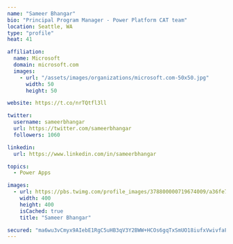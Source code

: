 ```yaml
---
name: "Sameer Bhangar"
bio: "Principal Program Manager - Power Platform CAT team"
location: Seattle, WA
type: "profile"
heat: 41

affiliation:
  name: Microsoft
  domain: microsoft.com
  images:
    - url: "/assets/images/organizations/microsoft.com-50x50.jpg"
      width: 50
      height: 50

website: https://t.co/nrTQtfl3ll

twitter:
  username: sameerbhangar
  url: https://twitter.com/sameerbhangar
  followers: 1060

linkedin:
  url: https://www.linkedin.com/in/sameerbhangar

topics:
  - Power Apps

images:
  - url: https://pbs.twimg.com/profile_images/378800000719674009/a36fe7ddfab1778b76e5793772e43798_400x400.jpeg
    width: 400
    height: 400
    isCached: true
    title: "Sameer Bhangar"

secured: "ma6wu3vCmyx9AIebE1RgC5uHB3qV3Y2BWW+HCOs6gqTxSmUO18iufxVwivfaFvYyzVxB9WtBoOaHdOu6+sihZcoYHDVyfSjDTcGh91YKj1gXknDs6d9CEMNTwm9gtrS7HRfnEGYcmxyQt6g+PKf5uHu1ArzBn7Xx89dHvOZTJv8nr9Wa4cK6UJavbWOw0AiCNpNidcqLngx3KqnzDsKou5nnaCLXQap+5RT9dFlMehsuWF2DnwqNRx2/uaM8Qa/xHBMzTvd5ltQW+nYMdnysK18+oE/RhZEtHAtQzzy0yktMm0tT+NigA3Uamfh2D1o0W7VT1D43kaK0IPZoN4lN6+Z4oBNrAtRM63ZI3CB7CuxHwWgL2Lti5ua0BahvY7k86zYVRF9PzS2MrtcmFKtBRvgcwU3DjGpB3q1ZUvxS5xg=;5CJTGl5lYStZqiN8VYhr8g=="
---
```


